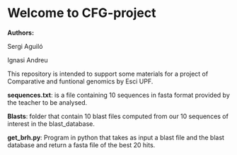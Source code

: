 # Welcome to CFG-project
**Authors:**

Sergi Aguiló

Ignasi Andreu

This repository is intended to support some materials for a project of Comparative and funtional genomics by Esci UPF.

**sequences.txt**: is a file containing 10 sequences in fasta format provided by the teacher to be analysed.

**Blasts**: folder that contain 10 blast files computed from our 10 sequences of interest in the  blast_database.

**get_brh.py**: Program in python that takes as input a blast file and the blast database and return a fasta file of the best 20 hits.





